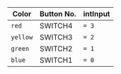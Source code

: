 |     Color     | Button No.    |   intInput  |
| ------------- | ------------- | --------    |
| `red`         | SWITCH4       | `= 3`       |
| `yellow`      | SWITCH3       | `= 2`       |
| `green`       | SWITCH2       | `= 1`       |
| `blue`        | SWITCH1       | `= 0`       |


